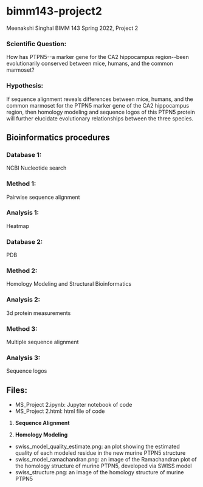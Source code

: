 # bimm143-project2
Meenakshi Singhal
BIMM 143 Spring 2022, Project 2


### Scientific Question:
How has PTPN5--a marker gene for the CA2 hippocampus region--been evolutionarily conserved between mice, humans, and the common marmoset?

### Hypothesis:
If sequence alignment reveals differences between mice, humans, and the common marmoset for the PTPN5 marker gene of the CA2 hippocampus region, then homology modeling and sequence logos of this PTPN5 protein will further elucidate evolutionary relationships between the three species.

## Bioinformatics procedures 

### Database 1:
NCBI Nucleotide search

### Method 1:
Pairwise sequence alignment

### Analysis 1:
Heatmap

### Database 2: 
PDB

### Method 2:
Homology Modeling and Structural Bioinformatics

### Analysis 2:
3d protein measurements 

### Method 3:
Multiple sequence alignment

### Analysis 3:
Sequence logos

## Files:

- MS_Project 2.ipynb: Jupyter notebook of code
- MS_Project 2.html: html file of code

1. **Sequence Alignment** 

2. **Homology Modeling**
- swiss_model_quality_estimate.png: an plot showing the estimated quality of each modeled residue in the new murine PTPN5 structure
- swiss_model_ramachandran.png: an image of the Ramachandran plot of the homology structure of murine PTPN5, developed via SWISS model
- swiss_structure.png: an image of the homology structure of murine PTPN5
